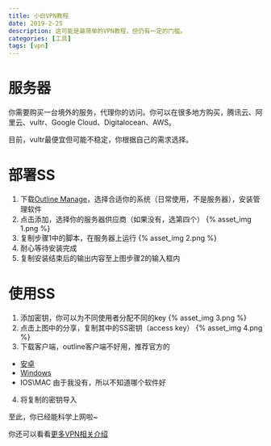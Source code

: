 ```yaml
---
title: 小白VPN教程
date: 2019-2-25
description: 这可能是最简单的VPN教程，但仍有一定的门槛。
categories: [工具]
tags: [vpn]
---
```


# 服务器
你需要购买一台境外的服务，代理你的访问。你可以在很多地方购买，腾讯云、阿里云、vultr、Google Cloud、Digitalocean、AWS。

目前，vultr最便宜但可能不稳定，你根据自己的需求选择。

<!-- more -->

# 部署SS
1. 下载[Outline Manage](https://github.com/Jigsaw-Code/outline-server/releases)，选择合适你的系统（日常使用，不是服务器），安装管理软件
2. 点击添加，选择你的服务器供应商（如果没有，选第四个）
{% asset_img 1.png %}
3. 复制步骤1中的脚本，在服务器上运行
{% asset_img 2.png %}
4. 耐心等待安装完成
5. 复制安装结束后的输出内容至上图步骤2的输入框内

# 使用SS
1. 添加密钥，你可以为不同使用者分配不同的key
{% asset_img 3.png %}
2. 点击上图中的分享，复制其中的SS密钥（access key）
{% asset_img 4.png %}
3. 下载客户端，outline客户端不好用，推荐官方的
  - [安卓](https://github.com/shadowsocks/shadowsocks-android/releases)
  - [Windows](https://github.com/shadowsocks/shadowsocks-windows/releases)
  - IOS\MAC 由于我没有，所以不知道哪个软件好
4. 将复制的密钥导入

至此，你已经能科学上网啦~

你还可以看看[更多VPN相关介绍](/more/vpn)
